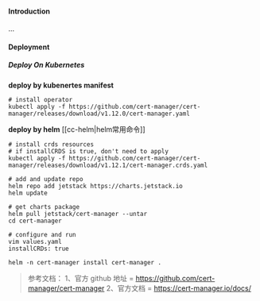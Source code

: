 #### Introduction
...



#### Deployment
##### Deploy On Kubernetes
**deploy by kubenertes manifest**
```shell
# install operator
kubectl apply -f https://github.com/cert-manager/cert-manager/releases/download/v1.12.0/cert-manager.yaml

```

**deploy by helm**
[[cc-helm|helm常用命令]]
```shell
# install crds resources
# if installCRDS is true, don't need to apply
kubectl apply -f https://github.com/cert-manager/cert-manager/releases/download/v1.12.1/cert-manager.crds.yaml

# add and update repo
helm repo add jetstack https://charts.jetstack.io
helm update

# get charts package
helm pull jetstack/cert-manager --untar  
cd cert-manager

# configure and run
vim values.yaml
installCRDs: true

helm -n cert-manager install cert-manager .
```


> 参考文档：
> 1、官方 github 地址 = https://github.com/cert-manager/cert-manager
> 2、官方文档 = https://cert-manager.io/docs/
